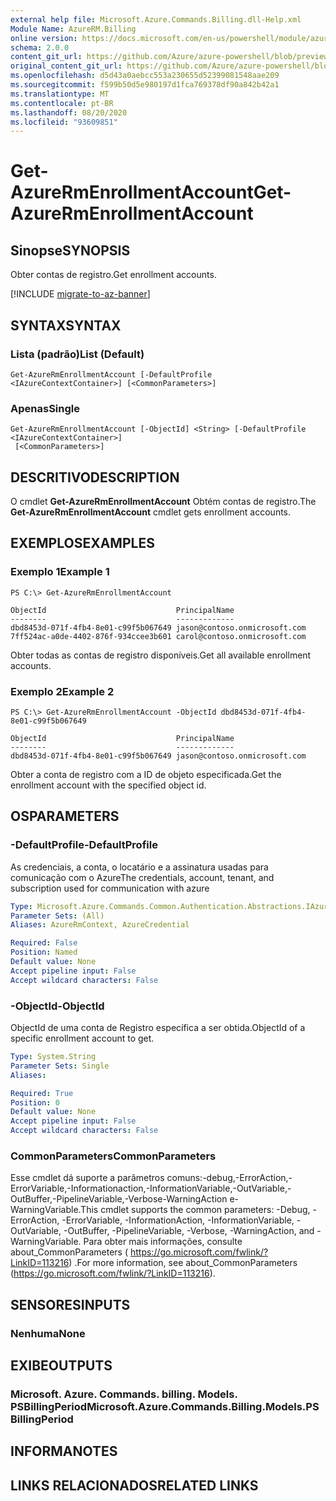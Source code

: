 ```yaml
---
external help file: Microsoft.Azure.Commands.Billing.dll-Help.xml
Module Name: AzureRM.Billing
online version: https://docs.microsoft.com/en-us/powershell/module/azurerm.billing/get-azurermenrollmentaccount
schema: 2.0.0
content_git_url: https://github.com/Azure/azure-powershell/blob/preview/src/ResourceManager/Billing/Commands.Billing/help/Get-AzureRmEnrollmentAccount.md
original_content_git_url: https://github.com/Azure/azure-powershell/blob/preview/src/ResourceManager/Billing/Commands.Billing/help/Get-AzureRmEnrollmentAccount.md
ms.openlocfilehash: d5d43a0aebcc553a230655d52399081548aae209
ms.sourcegitcommit: f599b50d5e980197d1fca769378df90a842b42a1
ms.translationtype: MT
ms.contentlocale: pt-BR
ms.lasthandoff: 08/20/2020
ms.locfileid: "93609851"
---
```

# <span data-ttu-id="4aeaa-101">Get-AzureRmEnrollmentAccount</span><span class="sxs-lookup"><span data-stu-id="4aeaa-101">Get-AzureRmEnrollmentAccount</span></span>

## <span data-ttu-id="4aeaa-102">Sinopse</span><span class="sxs-lookup"><span data-stu-id="4aeaa-102">SYNOPSIS</span></span>
<span data-ttu-id="4aeaa-103">Obter contas de registro.</span><span class="sxs-lookup"><span data-stu-id="4aeaa-103">Get enrollment accounts.</span></span>

[!INCLUDE [migrate-to-az-banner](../../includes/migrate-to-az-banner.md)]

## <span data-ttu-id="4aeaa-104">SYNTAX</span><span class="sxs-lookup"><span data-stu-id="4aeaa-104">SYNTAX</span></span>

### <span data-ttu-id="4aeaa-105">Lista (padrão)</span><span class="sxs-lookup"><span data-stu-id="4aeaa-105">List (Default)</span></span>
```
Get-AzureRmEnrollmentAccount [-DefaultProfile <IAzureContextContainer>] [<CommonParameters>]
```

### <span data-ttu-id="4aeaa-106">Apenas</span><span class="sxs-lookup"><span data-stu-id="4aeaa-106">Single</span></span>
```
Get-AzureRmEnrollmentAccount [-ObjectId] <String> [-DefaultProfile <IAzureContextContainer>]
 [<CommonParameters>]
```

## <span data-ttu-id="4aeaa-107">DESCRITIVO</span><span class="sxs-lookup"><span data-stu-id="4aeaa-107">DESCRIPTION</span></span>
<span data-ttu-id="4aeaa-108">O cmdlet **Get-AzureRmEnrollmentAccount** Obtém contas de registro.</span><span class="sxs-lookup"><span data-stu-id="4aeaa-108">The **Get-AzureRmEnrollmentAccount** cmdlet gets enrollment accounts.</span></span>

## <span data-ttu-id="4aeaa-109">EXEMPLOS</span><span class="sxs-lookup"><span data-stu-id="4aeaa-109">EXAMPLES</span></span>

### <span data-ttu-id="4aeaa-110">Exemplo 1</span><span class="sxs-lookup"><span data-stu-id="4aeaa-110">Example 1</span></span>
```
PS C:\> Get-AzureRmEnrollmentAccount

ObjectId                             PrincipalName
--------                             -------------
dbd8453d-071f-4fb4-8e01-c99f5b067649 jason@contoso.onmicrosoft.com
7ff524ac-a0de-4402-876f-934ccee3b601 carol@contoso.onmicrosoft.com
```

<span data-ttu-id="4aeaa-111">Obter todas as contas de registro disponíveis.</span><span class="sxs-lookup"><span data-stu-id="4aeaa-111">Get all available enrollment accounts.</span></span>

### <span data-ttu-id="4aeaa-112">Exemplo 2</span><span class="sxs-lookup"><span data-stu-id="4aeaa-112">Example 2</span></span>
```
PS C:\> Get-AzureRmEnrollmentAccount -ObjectId dbd8453d-071f-4fb4-8e01-c99f5b067649

ObjectId                             PrincipalName
--------                             -------------
dbd8453d-071f-4fb4-8e01-c99f5b067649 jason@contoso.onmicrosoft.com
```

<span data-ttu-id="4aeaa-113">Obter a conta de registro com a ID de objeto especificada.</span><span class="sxs-lookup"><span data-stu-id="4aeaa-113">Get the enrollment account with the specified object id.</span></span>

## <span data-ttu-id="4aeaa-114">OS</span><span class="sxs-lookup"><span data-stu-id="4aeaa-114">PARAMETERS</span></span>

### <span data-ttu-id="4aeaa-115">-DefaultProfile</span><span class="sxs-lookup"><span data-stu-id="4aeaa-115">-DefaultProfile</span></span>
<span data-ttu-id="4aeaa-116">As credenciais, a conta, o locatário e a assinatura usadas para comunicação com o Azure</span><span class="sxs-lookup"><span data-stu-id="4aeaa-116">The credentials, account, tenant, and subscription used for communication with azure</span></span>

```yaml
Type: Microsoft.Azure.Commands.Common.Authentication.Abstractions.IAzureContextContainer
Parameter Sets: (All)
Aliases: AzureRmContext, AzureCredential

Required: False
Position: Named
Default value: None
Accept pipeline input: False
Accept wildcard characters: False
```

### <span data-ttu-id="4aeaa-117">-ObjectId</span><span class="sxs-lookup"><span data-stu-id="4aeaa-117">-ObjectId</span></span>
<span data-ttu-id="4aeaa-118">ObjectId de uma conta de Registro específica a ser obtida.</span><span class="sxs-lookup"><span data-stu-id="4aeaa-118">ObjectId of a specific enrollment account to get.</span></span>

```yaml
Type: System.String
Parameter Sets: Single
Aliases:

Required: True
Position: 0
Default value: None
Accept pipeline input: False
Accept wildcard characters: False
```

### <span data-ttu-id="4aeaa-119">CommonParameters</span><span class="sxs-lookup"><span data-stu-id="4aeaa-119">CommonParameters</span></span>
<span data-ttu-id="4aeaa-120">Esse cmdlet dá suporte a parâmetros comuns:-debug,-ErrorAction,-ErrorVariable,-Informationaction,-InformationVariable,-OutVariable,-OutBuffer,-PipelineVariable,-Verbose-WarningAction e-WarningVariable.</span><span class="sxs-lookup"><span data-stu-id="4aeaa-120">This cmdlet supports the common parameters: -Debug, -ErrorAction, -ErrorVariable, -InformationAction, -InformationVariable, -OutVariable, -OutBuffer, -PipelineVariable, -Verbose, -WarningAction, and -WarningVariable.</span></span> <span data-ttu-id="4aeaa-121">Para obter mais informações, consulte about_CommonParameters ( https://go.microsoft.com/fwlink/?LinkID=113216) .</span><span class="sxs-lookup"><span data-stu-id="4aeaa-121">For more information, see about_CommonParameters (https://go.microsoft.com/fwlink/?LinkID=113216).</span></span>

## <span data-ttu-id="4aeaa-122">SENSORES</span><span class="sxs-lookup"><span data-stu-id="4aeaa-122">INPUTS</span></span>

### <span data-ttu-id="4aeaa-123">Nenhuma</span><span class="sxs-lookup"><span data-stu-id="4aeaa-123">None</span></span>

## <span data-ttu-id="4aeaa-124">EXIBE</span><span class="sxs-lookup"><span data-stu-id="4aeaa-124">OUTPUTS</span></span>

### <span data-ttu-id="4aeaa-125">Microsoft. Azure. Commands. billing. Models. PSBillingPeriod</span><span class="sxs-lookup"><span data-stu-id="4aeaa-125">Microsoft.Azure.Commands.Billing.Models.PSBillingPeriod</span></span>

## <span data-ttu-id="4aeaa-126">INFORMA</span><span class="sxs-lookup"><span data-stu-id="4aeaa-126">NOTES</span></span>

## <span data-ttu-id="4aeaa-127">LINKS RELACIONADOS</span><span class="sxs-lookup"><span data-stu-id="4aeaa-127">RELATED LINKS</span></span>
